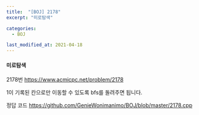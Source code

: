 ```yaml
---
title:  "[BOJ] 2178"
excerpt: "미로탐색"

categories:
  - BOJ

last_modified_at: 2021-04-18
---
```


#### 미로탐색

2178번 <https://www.acmicpc.net/problem/2178>

1이 기록된 칸으로만 이동할 수 있도록 bfs를 돌려주면 됩니다.

정답 코드 <https://github.com/GenieWonimanimo/BOJ/blob/master/2178.cpp>